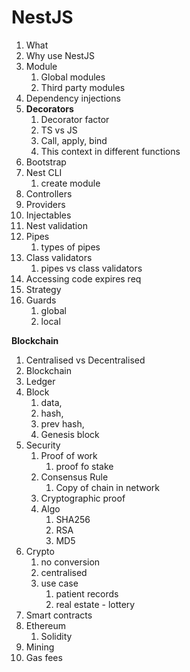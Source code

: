 # NestJS

1. What
1. Why use NestJS
1. Module
    1. Global modules
    1. Third party modules
1. Dependency injections
1. **Decorators**
    1. Decorator factor
    1. TS vs JS
    1. Call, apply, bind
    1. This context in different functions
1. Bootstrap
1. Nest CLI
    1. create module
1. Controllers
1. Providers
1. Injectables
1. Nest validation
1. Pipes
    1. types of pipes
1. Class validators
    1. pipes vs class validators
1. Accessing code expires req
1. Strategy
1. Guards
    1. global
    1. local

**Blockchain**

1. Centralised vs Decentralised
1. Blockchain
1. Ledger
1. Block
    1. data,
    1. hash,
    1. prev hash,
    1. Genesis block
1. Security
    1. Proof of work
        1. proof fo stake
    1. Consensus Rule
        1. Copy of chain in network
    1. Cryptographic proof
    1. Algo
        1. SHA256
        1. RSA
        1. MD5
1. Crypto
    1. no conversion
    1. centralised
    1. use case
        1. patient records
        1. real estate \- lottery
1. Smart contracts
1. Ethereum
    1. Solidity
1. Mining
1. Gas fees
